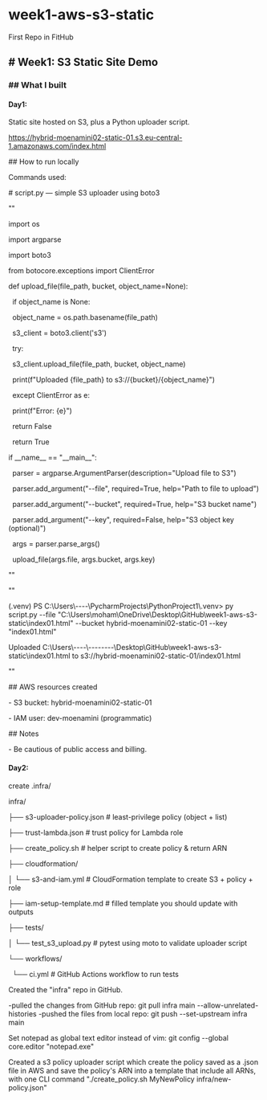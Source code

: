 # week1-aws-s3-static

First Repo in FitHub



## \# Week1: S3 Static Site Demo



### \## What I built



#### Day1:

Static site hosted on S3, plus a Python uploader script.

https://hybrid-moenamini02-static-01.s3.eu-central-1.amazonaws.com/index.html



\## How to run locally

Commands used:

\# script.py — simple S3 uploader using boto3



""

import os

import argparse

import boto3

from botocore.exceptions import ClientError



def upload\_file(file\_path, bucket, object\_name=None):

    if object\_name is None:

        object\_name = os.path.basename(file\_path)

    s3\_client = boto3.client('s3')

    try:

        s3\_client.upload\_file(file\_path, bucket, object\_name)

        print(f"Uploaded {file\_path} to s3://{bucket}/{object\_name}")

    except ClientError as e:

        print(f"Error: {e}")

        return False

    return True



if \_\_name\_\_ == "\_\_main\_\_":

    parser = argparse.ArgumentParser(description="Upload file to S3")

    parser.add\_argument("--file", required=True, help="Path to file to upload")

    parser.add\_argument("--bucket", required=True, help="S3 bucket name")

    parser.add\_argument("--key", required=False, help="S3 object key (optional)")

    args = parser.parse\_args()

    upload\_file(args.file, args.bucket, args.key)

""



""

(.venv) PS C:\\Users\\----\\PycharmProjects\\PythonProject1\\.venv> py script.py --file "C:\\Users\\moham\\OneDrive\\Desktop\\GitHub\\week1-aws-s3-static\\index01.html" --bucket hybrid-moenamini02-static-01 --key "index01.html"

Uploaded C:\\Users\\----\\--------\\Desktop\\GitHub\\week1-aws-s3-static\\index01.html to s3://hybrid-moenamini02-static-01/index01.html

""





\## AWS resources created

\- S3 bucket: hybrid-moenamini02-static-01

\- IAM user: dev-moenamini (programmatic)



\## Notes

\- Be cautious of public access and billing.



#### Day2:



create .infra/

infra/

├── s3-uploader-policy.json              # least-privilege policy (object + list)

├── trust-lambda.json                    # trust policy for Lambda role

├── create\_policy.sh                     # helper script to create policy \& return ARN

├── cloudformation/

│   └── s3-and-iam.yml                   # CloudFormation template to create S3 + policy + role

├── iam-setup-template.md                # filled template you should update with outputs

├── tests/

│   └── test\_s3\_upload.py                # pytest using moto to validate uploader script

└── workflows/

    └── ci.yml                           # GitHub Actions workflow to run tests

Created the "infra" repo in GitHub. 

-pulled the changes from GitHub repo: git pull infra main --allow-unrelated-histories
-pushed the files from local repo: git push --set-upstream infra main



Set notepad as global text editor instead of vim: git config --global core.editor "notepad.exe"


Created a s3 policy uploader script which create the policy saved as a .json file in AWS and save the policy's ARN into a template that include all ARNs, with one CLI command "./create\_policy.sh MyNewPolicy infra/new-policy.json"

